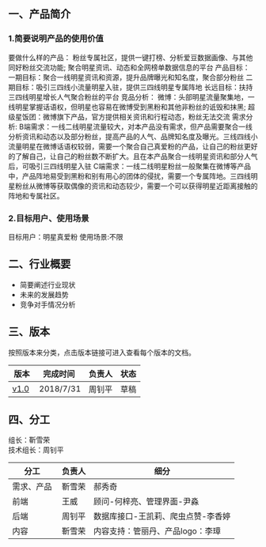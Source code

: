## 一、产品简介

### 1.简要说明产品的使用价值
要做什么样的产品：
粉丝专属社区，提供一键打榜、分析爱豆数据画像、与其他同好粉丝交流功能;
聚合明星资讯、动态和全网榜单数据信息的平台
产品目标：
一期目标：聚合一线明星资讯和资源，提升品牌曝光和知名度，聚合部分粉丝
二期目标：吸引三四线小流量明星入驻，提供三四线明星专属阵地
长远目标：扶持三四线明星增长人气聚合粉丝的平台
竞品分析：
微博：头部明星流量聚集地，一线明星掌握话语权，但明星也容易在微博受到黑粉和其他非粉丝的诋毁和抹黑;
超级星饭团：微博旗下产品，官方提供相关资讯和行程动态，粉丝无法交流
需求分析:
B端需求：一线二线明星流量较大，对本产品没有需求，但产品需要聚合一线分析资讯和动态以及部分粉丝，提高产品的人气、品牌知名度及曝光。三线四线小流量明星在微博话语权较弱，需要一个聚合自己真爱粉的产品，让自己的粉丝更好的了解自己，让自己的粉丝数不断扩大。且在本产品聚合一线明星资讯和部分人气后，可吸引三四线明星入驻
C端需求：一线二线明星粉丝一般聚集在微博等产品中，产品阵地易受到黑粉和别有用心的团体的侵扰，需要一个专属阵地。三四线明星粉丝从微博等获取偶像的资讯和动态较少，需要一个可以获得明星近距离接触的阵地和专属社区。

### 2.目标用户、使用场景
目标用户：明星真爱粉
使用场景:不限

## 二、行业概要
- 简要阐述行业现状
- 未来的发展趋势
- 竞争对手情况分析

## 三、版本
按照版本来分类，点击版本链接可进入查看每个版本的文档。 

| 版本 | 完成时间 |负责人 | 状态 |
|-----|-----|-----|-----|
| <a href="需求文档/v1.0/排期表.md">v1.0</a> |  2018/7/31 | 周钊平 | 草稿 |

## 四、分工
组长：靳雪荣  
技术组长：周钊平  

| 分工 |负责人 | 细分 |
|-----|-----|-----|
| 需求、产品 | 靳雪荣 | 郝秀奇 |
| 前端 | 王威 | 顾问-何梓亮、管理界面-尹淼 |
| 后端 | 周钊平 | 数据库接口-王凯莉、爬虫点赞-李香婷 |
| 内容 | 靳雪荣 | 内容支持：管丽丹、产品logo：李璋 |
